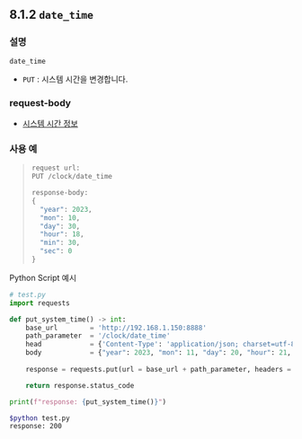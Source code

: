 ﻿## 8.1.2 `date_time`

### 설명

`date_time`

- `PUT` : 시스템 시간을 변경합니다.

### request-body

- [시스템 시간 정보](/99-schema/date_time.md)

### 사용 예

<blockquote>

```python
request url:
PUT /clock/date_time

response-body:
{
  "year": 2023,
  "mon": 10,
  "day": 30,
  "hour": 18,
  "min": 30,
  "sec": 0
}
```
</blockquote>

Python Script 예시

```python
# test.py
import requests

def put_system_time() -> int:
    base_url        = 'http://192.168.1.150:8888'
    path_parameter  = '/clock/date_time'
    head            = {'Content-Type': 'application/json; charset=utf-8'}
    body 			= {"year": 2023, "mon": 11, "day": 20, "hour": 21, "min": 2, "sec": 0}
	
    response = requests.put(url = base_url + path_parameter, headers = head, json = body)

    return response.status_code

print(f"response: {put_system_time()}")
```
```sh
$python test.py
response: 200
```